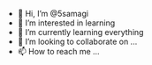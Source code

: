 - 👋 Hi, I’m @5samagi
- 👀 I’m interested in learning
- 🌱 I’m currently learning everything
- 💞️ I’m looking to collaborate on ...
- 📫 How to reach me ...

<!---
5samagi/5samagi is a ✨ special ✨ repository because its `README.md` (this file) appears on your GitHub profile.
You can click the Preview link to take a look at your changes.
--->

